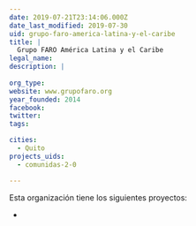 ```yaml
---
date: 2019-07-21T23:14:06.000Z
date_last_modified: 2019-07-30
uid: grupo-faro-america-latina-y-el-caribe
title: |
  Grupo FARO América Latina y el Caribe
legal_name: 
description: |
  
org_type: 
website: www.grupofaro.org
year_founded: 2014
facebook: 
twitter: 
tags:

cities: 
  - Quito
projects_uids:
  - comunidas-2-0

---
```


Esta organización tiene los siguientes proyectos:

- [](/proyectos/comunidas-2-0)
